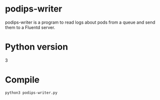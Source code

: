 # podips-writer

podips-writer is a program to read logs about pods from a queue and send them to a Fluentd server.

# Python version

3

# Compile

```bash
python3 podips-writer.py
```


